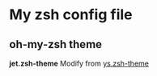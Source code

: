 # My zsh config file
## oh-my-zsh theme
**jet.zsh-theme**
Modify from [ys.zsh-theme](https://github.com/robbyrussell/oh-my-zsh/blob/master/themes/ys.zsh-theme)

